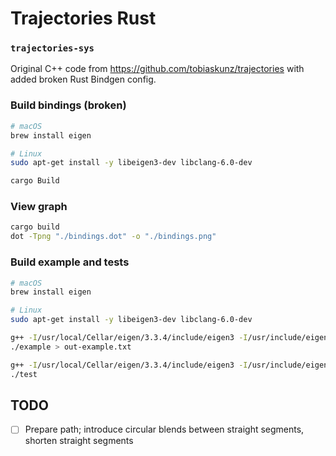 # Trajectories Rust

### `trajectories-sys`

Original C++ code from <https://github.com/tobiaskunz/trajectories> with added broken Rust Bindgen config.

### Build bindings (broken)

```bash
# macOS
brew install eigen

# Linux
sudo apt-get install -y libeigen3-dev libclang-6.0-dev

cargo Build
```

### View graph

```bash
cargo build
dot -Tpng "./bindings.dot" -o "./bindings.png"
```

### Build example and tests

```bash
# macOS
brew install eigen

# Linux
sudo apt-get install -y libeigen3-dev libclang-6.0-dev

g++ -I/usr/local/Cellar/eigen/3.3.4/include/eigen3 -I/usr/include/eigen3 Example.cpp Trajectory.cpp Path.cpp -o example -O3
./example > out-example.txt

g++ -I/usr/local/Cellar/eigen/3.3.4/include/eigen3 -I/usr/include/eigen3 Test.cpp Trajectory.cpp Path.cpp -o test -O3
./test
```

## TODO

* [ ] Prepare path; introduce circular blends between straight segments, shorten straight segments